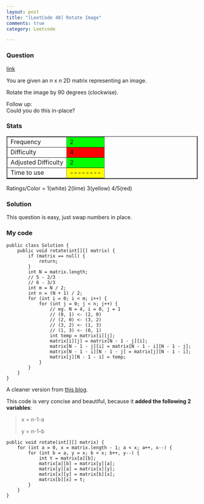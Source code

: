 ```yaml
---
layout: post
title: "[LeetCode 48] Rotate Image"
comments: true
category: Leetcode

---
```


### Question 

[link](http://oj.leetcode.com/problems/rotate-image/)

<div class="question-content">
            <p></p><p>You are given an <i>n</i> x <i>n</i> 2D matrix representing an image.</p>
<p>Rotate the image by 90 degrees (clockwise).</p>
<p>Follow up:<br>
Could you do this in-place?</p><p></p>
          </div>

### Stats

<table border="2">
	<tr>
		<td>Frequency</td>
		<td bgcolor="lime">2</td>
	</tr>
	<tr>
		<td>Difficulty</td>
		<td bgcolor="red">4</td>
	</tr>
	<tr>
		<td>Adjusted Difficulty</td>
		<td bgcolor="lime">2</td>
	</tr>
	<tr>
		<td>Time to use</td>
		<td bgcolor="yellow">--------</td>
	</tr>
</table>

Ratings/Color = 1(white) 2(lime) 3(yellow) 4/5(red)

### Solution

This question is easy, just swap numbers in place. 

### My code 

    public class Solution {
        public void rotate(int[][] matrix) {
            if (matrix == null) {
                return;
            }
            int N = matrix.length;
            // 5 - 2/3
            // 6 - 3/3
            int m = N / 2;
            int n = (N + 1) / 2;
            for (int i = 0; i < m; i++) {
                for (int j = 0; j < n; j++) {
                    // eg. N = 4, i = 0, j = 1
                    // (0, 1) <- (2, 0)
                    // (2, 0) <- (3, 2)
                    // (3, 2) <- (1, 3)
                    // (1, 3) <- (0, 1)
                    int temp = matrix[i][j];
                    matrix[i][j] = matrix[N - 1 - j][i];
                    matrix[N - 1 - j][i] = matrix[N - 1 - i][N - 1 - j];
                    matrix[N - 1 - i][N - 1 - j] = matrix[j][N - 1 - i];
                    matrix[j][N - 1 - i] = temp;
                }
            }
        }
    }

A cleaner version from [this blog](http://blog.csdn.net/kenden23/article/details/17200067). 

This code is very concise and beautiful, because it __added the following 2 variables__: 

> x = n-1-a
>
> y = n-1-b

    public void rotate(int[][] matrix) {
        for (int a = 0, x = matrix.length - 1; a < x; a++, x--) {
            for (int b = a, y = x; b < x; b++, y--) {
                int t = matrix[a][b];
                matrix[a][b] = matrix[y][a];
                matrix[y][a] = matrix[x][y];
                matrix[x][y] = matrix[b][x];
                matrix[b][x] = t;
            }
        }
    }
